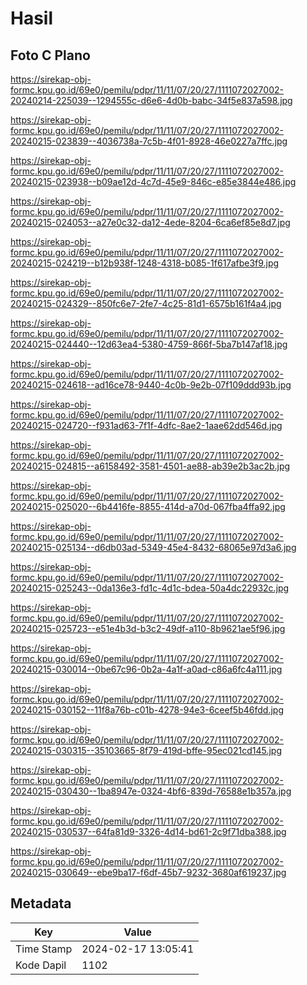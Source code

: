 # Hasil

## Foto C Plano

https://sirekap-obj-formc.kpu.go.id/69e0/pemilu/pdpr/11/11/07/20/27/1111072027002-20240214-225039--1294555c-d6e6-4d0b-babc-34f5e837a598.jpg

https://sirekap-obj-formc.kpu.go.id/69e0/pemilu/pdpr/11/11/07/20/27/1111072027002-20240215-023839--4036738a-7c5b-4f01-8928-46e0227a7ffc.jpg

https://sirekap-obj-formc.kpu.go.id/69e0/pemilu/pdpr/11/11/07/20/27/1111072027002-20240215-023938--b09ae12d-4c7d-45e9-846c-e85e3844e486.jpg

https://sirekap-obj-formc.kpu.go.id/69e0/pemilu/pdpr/11/11/07/20/27/1111072027002-20240215-024053--a27e0c32-da12-4ede-8204-6ca6ef85e8d7.jpg

https://sirekap-obj-formc.kpu.go.id/69e0/pemilu/pdpr/11/11/07/20/27/1111072027002-20240215-024219--b12b938f-1248-4318-b085-1f617afbe3f9.jpg

https://sirekap-obj-formc.kpu.go.id/69e0/pemilu/pdpr/11/11/07/20/27/1111072027002-20240215-024329--850fc6e7-2fe7-4c25-81d1-6575b161f4a4.jpg

https://sirekap-obj-formc.kpu.go.id/69e0/pemilu/pdpr/11/11/07/20/27/1111072027002-20240215-024440--12d63ea4-5380-4759-866f-5ba7b147af18.jpg

https://sirekap-obj-formc.kpu.go.id/69e0/pemilu/pdpr/11/11/07/20/27/1111072027002-20240215-024618--ad16ce78-9440-4c0b-9e2b-07f109ddd93b.jpg

https://sirekap-obj-formc.kpu.go.id/69e0/pemilu/pdpr/11/11/07/20/27/1111072027002-20240215-024720--f931ad63-7f1f-4dfc-8ae2-1aae62dd546d.jpg

https://sirekap-obj-formc.kpu.go.id/69e0/pemilu/pdpr/11/11/07/20/27/1111072027002-20240215-024815--a6158492-3581-4501-ae88-ab39e2b3ac2b.jpg

https://sirekap-obj-formc.kpu.go.id/69e0/pemilu/pdpr/11/11/07/20/27/1111072027002-20240215-025020--6b4416fe-8855-414d-a70d-067fba4ffa92.jpg

https://sirekap-obj-formc.kpu.go.id/69e0/pemilu/pdpr/11/11/07/20/27/1111072027002-20240215-025134--d6db03ad-5349-45e4-8432-68065e97d3a6.jpg

https://sirekap-obj-formc.kpu.go.id/69e0/pemilu/pdpr/11/11/07/20/27/1111072027002-20240215-025243--0da136e3-fd1c-4d1c-bdea-50a4dc22932c.jpg

https://sirekap-obj-formc.kpu.go.id/69e0/pemilu/pdpr/11/11/07/20/27/1111072027002-20240215-025723--e51e4b3d-b3c2-49df-a110-8b9621ae5f96.jpg

https://sirekap-obj-formc.kpu.go.id/69e0/pemilu/pdpr/11/11/07/20/27/1111072027002-20240215-030014--0be67c96-0b2a-4a1f-a0ad-c86a6fc4a111.jpg

https://sirekap-obj-formc.kpu.go.id/69e0/pemilu/pdpr/11/11/07/20/27/1111072027002-20240215-030152--11f8a76b-c01b-4278-94e3-6ceef5b46fdd.jpg

https://sirekap-obj-formc.kpu.go.id/69e0/pemilu/pdpr/11/11/07/20/27/1111072027002-20240215-030315--35103665-8f79-419d-bffe-95ec021cd145.jpg

https://sirekap-obj-formc.kpu.go.id/69e0/pemilu/pdpr/11/11/07/20/27/1111072027002-20240215-030430--1ba8947e-0324-4bf6-839d-76588e1b357a.jpg

https://sirekap-obj-formc.kpu.go.id/69e0/pemilu/pdpr/11/11/07/20/27/1111072027002-20240215-030537--64fa81d9-3326-4d14-bd61-2c9f71dba388.jpg

https://sirekap-obj-formc.kpu.go.id/69e0/pemilu/pdpr/11/11/07/20/27/1111072027002-20240215-030649--ebe9ba17-f6df-45b7-9232-3680af619237.jpg


## Metadata

| Key        | Value               |
| ---------- | ------------------- |
| Time Stamp | 2024-02-17 13:05:41 |
| Kode Dapil | 1102                |



